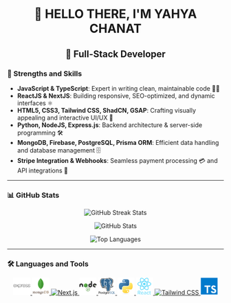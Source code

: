 <h1 align="center">👋 HELLO THERE, I'M YAHYA CHANAT</h1>
<h2 align="center">🚀 Full-Stack Developer</h2>

### 🥇 Strengths and Skills

- **JavaScript & TypeScript**: Expert in writing clean, maintainable code 👨‍💻  
- **ReactJS & NextJS**: Building responsive, SEO-optimized, and dynamic interfaces ⚛️  
- **HTML5, CSS3, Tailwind CSS, ShadCN, GSAP**: Crafting visually appealing and interactive UI/UX 🎨  
- **Python, NodeJS, Express.js**: Backend architecture & server-side programming 🛠️  
- **MongoDB, Firebase, PostgreSQL, Prisma ORM**: Efficient data handling and database management 🗄️  
- **Stripe Integration & Webhooks**: Seamless payment processing 💳 and API integrations 🔗  

---

### 📊 GitHub Stats

<p align="center">
  <img src="https://github-readme-streak-stats.herokuapp.com/?user=yashdev42&theme=dark" alt="GitHub Streak Stats" />
</p>
<p align="center">
  <img src="https://github-readme-stats.vercel.app/api?username=yashdev42&show_icons=true&theme=dark&locale=en" alt="GitHub Stats" />
</p>
<p align="center">
  <img src="https://github-readme-stats.vercel.app/api/top-langs?username=yashdev42&show_icons=true&theme=dark&locale=en&layout=compact" alt="Top Languages" />
</p>

---

### 🛠️ Languages and Tools

<p align="center">
  <a href="https://expressjs.com" target="_blank">
    <img src="https://raw.githubusercontent.com/devicons/devicon/master/icons/express/express-original-wordmark.svg" alt="Express" width="40" height="40" />
  </a>
  <a href="https://www.mongodb.com/" target="_blank">
    <img src="https://raw.githubusercontent.com/devicons/devicon/master/icons/mongodb/mongodb-original-wordmark.svg" alt="MongoDB" width="40" height="40" />
  </a>
  <a href="https://nextjs.org/" target="_blank">
    <img src="https://cdn.worldvectorlogo.com/logos/nextjs-2.svg" alt="Next.js" width="40" height="40" />
  </a>
  <a href="https://nodejs.org" target="_blank">
    <img src="https://raw.githubusercontent.com/devicons/devicon/master/icons/nodejs/nodejs-original-wordmark.svg" alt="Node.js" width="40" height="40" />
  </a>
  <a href="https://www.postgresql.org" target="_blank">
    <img src="https://raw.githubusercontent.com/devicons/devicon/master/icons/postgresql/postgresql-original-wordmark.svg" alt="PostgreSQL" width="40" height="40" />
  </a>
  <a href="https://www.python.org" target="_blank">
    <img src="https://raw.githubusercontent.com/devicons/devicon/master/icons/python/python-original.svg" alt="Python" width="40" height="40" />
  </a>
  <a href="https://reactjs.org/" target="_blank">
    <img src="https://raw.githubusercontent.com/devicons/devicon/master/icons/react/react-original-wordmark.svg" alt="React" width="40" height="40" />
  </a>
  <a href="https://tailwindcss.com/" target="_blank">
    <img src="https://www.vectorlogo.zone/logos/tailwindcss/tailwindcss-icon.svg" alt="Tailwind CSS" width="40" height="40" />
  </a>
  <a href="https://www.typescriptlang.org/" target="_blank">
    <img src="https://raw.githubusercontent.com/devicons/devicon/master/icons/typescript/typescript-original.svg" alt="TypeScript" width="40" height="40" />
  </a>
</p>
